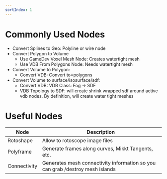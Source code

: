 ```yaml
---
sortIndex: 1
---
```


# Commonly Used Nodes

- Convert Splines to Geo: Polyline or wire node
- Convert Polygon to Volume
  - Use GameDev Voxel Mesh Node: Creates watertight mesh
  - Use VDB From Polygons Node: Needs watertight mesh
- Convert Volume to Polygon:
  - Convert VDB: Convert to=polygons
- Convert Volume to surface/isosurface/sdf:
  - Convert VDB: VDB Class: Fog -> SDF
  - VDB Topology to SDF: will create shrink wrapped sdf around active vdb nodes. By definition, will create water tight meshes

# Useful Nodes

| Node         | Description                                                                   |
| ------------ | ----------------------------------------------------------------------------- |
| Rotoshape    | Allow to rotoscope image files                                                |
| Polyframe    | Generate frames along curves, Mikkt Tangents, etc.                            |
| Connectivity | Generates mesh connectivity information so you can grab /destroy mesh islands |
